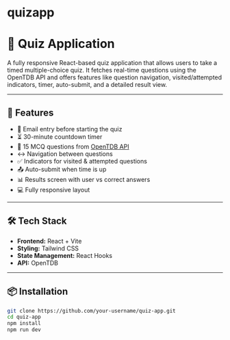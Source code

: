 # quizapp
# 🧠 Quiz Application

A fully responsive React-based quiz application that allows users to take a timed multiple-choice quiz. It fetches real-time questions using the OpenTDB API and offers features like question navigation, visited/attempted indicators, timer, auto-submit, and a detailed result view.

---

## 🚀 Features

- 📧 Email entry before starting the quiz  
- ⏳ 30-minute countdown timer  
- 🧩 15 MCQ questions from [OpenTDB API](https://opentdb.com/)  
- ↔️ Navigation between questions  
- ✅ Indicators for visited & attempted questions  
- 📤 Auto-submit when time is up  
- 📊 Results screen with user vs correct answers  
- 💻 Fully responsive layout

---

## 🛠 Tech Stack

- **Frontend:** React + Vite  
- **Styling:** Tailwind CSS  
- **State Management:** React Hooks  
- **API:** OpenTDB

---

## 📦 Installation

```bash
git clone https://github.com/your-username/quiz-app.git
cd quiz-app
npm install
npm run dev

